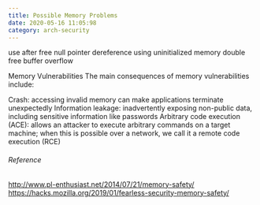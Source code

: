 ```yaml
---
title: Possible Memory Problems
date: 2020-05-16 11:05:98
category: arch-security
---
```


use after free
null pointer dereference
using uninitialized memory
double free
buffer overflow

Memory Vulnerabilities
The main consequences of memory vulnerabilities include:

Crash: accessing invalid memory can make applications terminate unexpectedly
Information leakage: inadvertently exposing non-public data, including sensitive information like passwords
Arbitrary code execution (ACE): allows an attacker to execute arbitrary commands on a target machine; when this is possible over a network, we call it a remote code execution (RCE)


###### Reference
http://www.pl-enthusiast.net/2014/07/21/memory-safety/
https://hacks.mozilla.org/2019/01/fearless-security-memory-safety/